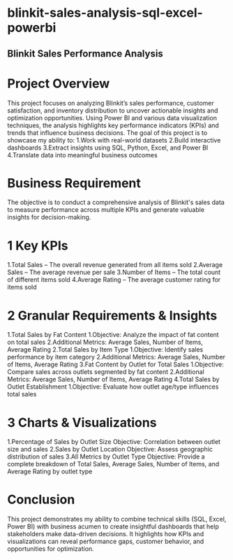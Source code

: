 # blinkit-sales-analysis-sql-excel-powerbi
## Blinkit Sales Performance Analysis
# Project Overview
This project focuses on analyzing Blinkit’s sales performance, customer satisfaction, and inventory distribution to uncover actionable insights and optimization opportunities. Using Power BI and various data visualization techniques, the analysis highlights key performance indicators (KPIs) and trends that influence business decisions.
The goal of this project is to showcase my ability to:
1.Work with real-world datasets
2.Build interactive dashboards
3.Extract insights using SQL, Python, Excel, and Power BI 
4.Translate data into meaningful business outcomes

# Business Requirement
The objective is to conduct a comprehensive analysis of Blinkit's sales data to measure performance across multiple KPIs and generate valuable insights for decision-making.

# 1 Key KPIs
1.Total Sales – The overall revenue generated from all items sold
2.Average Sales – The average revenue per sale
3.Number of Items – The total count of different items sold
4.Average Rating – The average customer rating for items sold

# 2 Granular Requirements & Insights
1.Total Sales by Fat Content
      1.Objective: Analyze the impact of fat content on total sales
      2.Additional Metrics: Average Sales, Number of Items, Average Rating
2.Total Sales by Item Type
      1.Objective: Identify sales performance by item category
      2.Additional Metrics: Average Sales, Number of Items, Average Rating
3.Fat Content by Outlet for Total Sales
      1.Objective: Compare sales across outlets segmented by fat content
      2.Additional Metrics: Average Sales, Number of Items, Average Rating
4.Total Sales by Outlet Establishment
      1.Objective: Evaluate how outlet age/type influences total sales

# 3 Charts & Visualizations
1.Percentage of Sales by Outlet Size
      Objective: Correlation between outlet size and sales
2.Sales by Outlet Location
      Objective: Assess geographic distribution of sales
3.All Metrics by Outlet Type
      Objective: Provide a complete breakdown of Total Sales, Average Sales, Number of Items, and Average Rating by outlet type

# Conclusion
This project demonstrates my ability to combine technical skills (SQL, Excel, Power BI) with business acumen to create insightful dashboards that help stakeholders make data-driven decisions. It highlights how KPIs and visualizations can reveal performance gaps, customer behavior, and opportunities for optimization.
